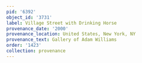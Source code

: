 ```yaml
---
pid: '6392'
object_id: '3731'
label: Village Street with Drinking Horse
provenance_date: '2000'
provenance_location: United States, New York, NY
provenance_text: Gallery of Adam Williams
order: '1423'
collection: provenance
---
```

